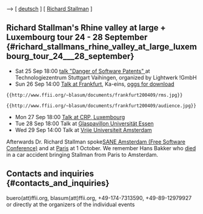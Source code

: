 \--\> \[ [ deutsch](RmsRhineAlzette0409De "wikilink") \] \[ [ Richard
Stallman](SwpatrmsEn "wikilink") \]

## Richard Stallman\'s Rhine valley at large + Luxembourg tour 24 - 28 September {#richard_stallmans_rhine_valley_at_large_luxembourg_tour_24___28_september}

-   Sat 25 Sep 18:00 [talk \"Danger of Software Patents\"
    ](http://soss.lightwerk.com/content/programm/stallman/ "wikilink")
    at Technologiezentrum Stuttgart Vaihingen, organized by Lightwerk
    !GmbH
-   Sun 26 Sep 14:00 [Talk at
    Frankfurt](http://kwiki.ffii.org/RmsFrankfurt040926De "wikilink"),
    Ka-eins, [oggs for download](http://www.swpat.de/ffii/ "wikilink")

```{=mediawiki}
{{http://www.ffii.org/~blasum/documents/frankfurt200409/rms.jpg}}
```
```{=mediawiki}
{{http://www.ffii.org/~blasum/documents/frankfurt200409/audience.jpg}}
```
-   Mon 27 Sep 18:00 [Talk at CRP,
    Luxembourg](http://www.linuxdays.lu/events/software_patents "wikilink")
-   Tue 28 Sep 18:00 Talk at [Glaspavillon Universität
    Essen](http://kwiki.ffii.org/RmsEssen040928De "wikilink")
-   Wed 29 Sep 14:00 Talk at [Vrije Universiteit
    Amsterdam](http://www.cs.vu.nl/index-en.html "wikilink")

Afterwards Dr. Richard Stallman spoke[SANE Amsterdam (Free Software
Conference)](http://www.nluug.nl/events/sane2004/ "wikilink") and at
[Paris](http://kwiki.ffii.org/index.cgi?RmsParis041001En "wikilink") at
1 October. We remember Hans Bakker who
[died](http://www.wiggy.net/tmp/accident/ "wikilink") in a car accident
bringing Stallman from Paris to Amsterdam.

## Contacts and inquiries {#contacts_and_inquiries}

buero(att)ffii.org, blasum(att)ffii.org, +49-174-7313590,
+49-89-12979927 or directly at the organizers of the individual events

